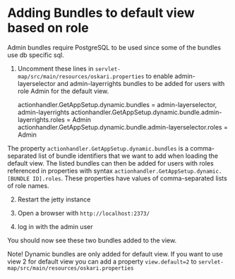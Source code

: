 # Adding Bundles to default view based on role

Admin bundles require PostgreSQL to be used since some of the bundles use db specific sql.

1) Uncomment these lines in `servlet-map/src/main/resources/oskari.properties` to enable admin-layerselector and
admin-layerrights bundles to be added for users with role Admin for the default view.

    actionhandler.GetAppSetup.dynamic.bundles = admin-layerselector, admin-layerrights
    actionhandler.GetAppSetup.dynamic.bundle.admin-layerrights.roles = Admin
    actionhandler.GetAppSetup.dynamic.bundle.admin-layerselector.roles = Admin

The property `actionhandler.GetAppSetup.dynamic.bundles` is a comma-separated list of bundle identifiers
that we want to add when loading the default view. The listed bundles can then be added for users with roles
referenced in properties with syntax `actionhandler.GetAppSetup.dynamic.[BUNDLE ID].roles`. These properties 
have values of comma-separated lists of role names.

2) Restart the jetty instance

3) Open a browser with `http://localhost:2373/`

4) log in with the admin user 

You should now see these two bundles added to the view. 

Note! Dynamic bundles are only added for default view. If you want to use view 2 for default view you can add 
a property `view.default=2` to `servlet-map/src/main/resources/oskari.properties`